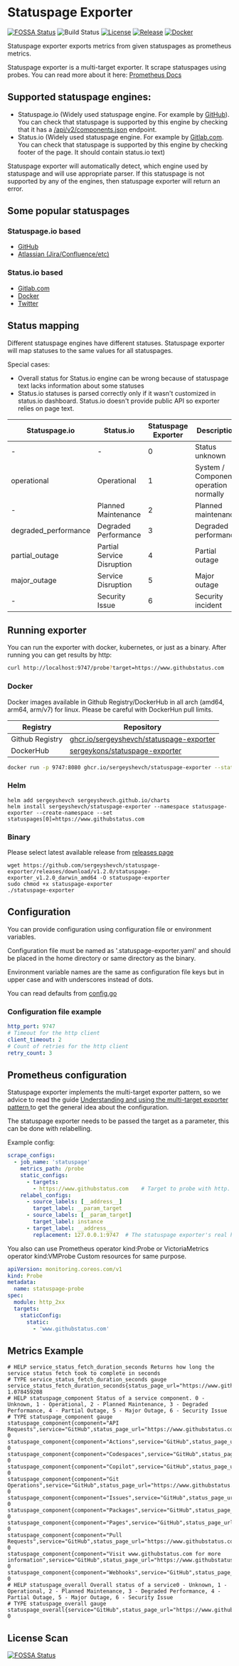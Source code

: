 # Statuspage Exporter

[![FOSSA Status](https://app.fossa.com/api/projects/git%2Bgithub.com%2Fsergeyshevch%2Fstatuspage-exporter.svg?type=shield)](https://app.fossa.com/projects/git%2Bgithub.com%2Fsergeyshevch%2Fstatuspage-exporter?ref=badge_shield)
![Build Status](https://github.com/sergeyshevch/statuspage-exporter/workflows/CI/badge.svg)
[![License](https://img.shields.io/github/license/sergeyshevch/statuspage-exporter)](/LICENSE)
[![Release](https://img.shields.io/github/release/sergeyshevch/statuspage-exporter.svg)](https://github.com/sergeyshevch/statuspage-exporter/releases/latest)
[![Docker](https://img.shields.io/docker/pulls/sergeykons/statuspage-exporter)](https://hub.docker.com/r/sergeykons/statuspage-exporter)

Statuspage exporter exports metrics from given statuspages as prometheus metrics.

Statuspage exporter is a multi-target exporter. It scrape statuspages using probes. You can read more about it
here: [Prometheus Docs](https://prometheus.io/docs/guides/multi-target-exporter/#understanding-and-using-the-multi-target-exporter-pattern)

## Supported statuspage engines:

- Statuspage.io (Widely used statuspage engine. For example by [GitHub](https://www.githubstatus.com)). You can check
  that statuspage is supported by this engine by checking that it has
  a [/api/v2/components.json](https://www.githubstatus.com/api/v2/components.json) endpoint.
- Status.io (Widely used statuspage engine. For example by [Gitlab.com](https://status.gitlab.com). You can check that
  statuspage is supported by this engine by checking footer of the page. It should contain status.io text)

Statuspage exporter will automatically detect, which engine used by statuspage and will use appropriate parser.
If this statuspage is not supported by any of the engines, then statuspage exporter will return an error.

## Some popular statuspages

### Statuspage.io based

- [GitHub](https://www.githubstatus.com)
- [Atlassian (Jira/Confluence/etc)](https://status.atlassian.com/)

### Status.io based

- [Gitlab.com](https://status.gitlab.com/)
- [Docker](https://status.docker.com/)
- [Twitter](https://status.twitterstat.us/)

## Status mapping

Different statuspage engines have different statuses. Statuspage exporter will map statuses to the same values for all
statuspages.

Special cases:
- Overall status for Status.io engine can be wrong because of statuspage text lacks information about some statuses
- Status.io statuses is parsed correctly only if it wasn't customized in status.io dashboard. Status.io doesn't provide public API so exporter relies on page text.

| Statuspage.io        | Status.io                  | Statuspage Exporter | Description                           |
|----------------------|----------------------------|---------------------|---------------------------------------|
| -                    | -                          | 0                   | Status unknown                        |
| operational          | Operational                | 1                   | System / Component operation normally |
| -                    | Planned Maintenance        | 2                   | Planned maintenance                   |
| degraded_performance | Degraded Performance       | 3                   | Degraded performance                  |
| partial_outage       | Partial Service Disruption | 4                   | Partial outage                        |
| major_outage         | Service Disruption         | 5                   | Major outage                          |
| -                    | Security Issue             | 6                   | Security incident                     |

## Running exporter

You can run the exporter with docker, kubernetes, or just as a binary. After running you can get results by http:

```bash
curl http://localhost:9747/probe?target=https://www.githubstatus.com
```

### Docker

Docker images available in Github Registry/DockerHub in all arch (amd64, arm64, arm/v7) for linux. Please be careful
with DockerHun pull limits.

| Registry        | Repository                                                                                                                         |
|-----------------|------------------------------------------------------------------------------------------------------------------------------------|
| Github Registry | [ghcr.io/sergeyshevch/statuspage-exporter](https://github.com/sergeyshevch/statuspage-exporter/pkgs/container/statuspage-exporter) |
| DockerHub       | [sergeykons/statuspage-exporter](https://hub.docker.com/r/sergeykons/statuspage-exporter)                                          |

```bash
docker run -p 9747:8080 ghcr.io/sergeyshevch/statuspage-exporter --statuspages=https://www.githubstatus.com, https://https://jira-software.status.atlassian.com
```

### Helm

```shell
helm add sergeyshevch sergeyshevch.github.io/charts
helm install sergeyshevch/statuspage-exporter --namespace statuspage-exporter --create-namespace --set statuspages[0]=https://www.githubstatus.com
```

### Binary

Please select latest available release
from [releases page](https://github.com/sergeyshevch/statuspage-exporter/releases)

```
wget https://github.com/sergeyshevch/statuspage-exporter/releases/download/v1.2.0/statuspage-exporter_v1.2.0_darwin_amd64 -O statuspage-exporter
sudo chmod +x statuspage-exporter
./statuspage-exporter
```

## Configuration

You can provide configuration using configuration file or environment variables.

Configuration file must be named as '.statuspage-exporter.yaml' and should be placed in the home directory or same
directory as the binary.

Environment variable names are the same as configuration file keys but in upper case and with underscores instead of
dots.

You can read defaults from [config.go](/pkg/config/config.go)

### Configuration file example

```yaml
http_port: 9747
# Timeout for the http client
client_timeout: 2
# Count of retries for the http client
retry_count: 3
```

## Prometheus configuration

Statuspage exporter implements the multi-target exporter pattern, so we advice
to read the guide [Understanding and using the multi-target exporter pattern
](https://prometheus.io/docs/guides/multi-target-exporter/) to get the general
idea about the configuration.

The statuspage exporter needs to be passed the target as a parameter, this can be
done with relabelling.

Example config:
```yml
scrape_configs:
  - job_name: 'statuspage'
    metrics_path: /probe
    static_configs:
      - targets:
        - https://www.githubstatus.com    # Target to probe with http.
    relabel_configs:
      - source_labels: [__address__]
        target_label: __param_target
      - source_labels: [__param_target]
        target_label: instance
      - target_label: __address__
        replacement: 127.0.0.1:9747  # The statuspage exporter's real hostname:port.
```

You also can use Prometheus operator kind:Probe or VictoriaMetrics operator kind:VMProbe Custom resources for same purpose.

```yaml
apiVersion: monitoring.coreos.com/v1
kind: Probe
metadata:
  name: statuspage-probe
spec:
  module: http_2xx
  targets:
    staticConfig:
      static:
        - 'www.githubstatus.com'
```

## Metrics Example

```
# HELP service_status_fetch_duration_seconds Returns how long the service status fetch took to complete in seconds
# TYPE service_status_fetch_duration_seconds gauge
service_status_fetch_duration_seconds{status_page_url="https://www.githubstatus.com"} 1.078459208
# HELP statuspage_component Status of a service component. 0 - Unknown, 1 - Operational, 2 - Planned Maintenance, 3 - Degraded Performance, 4 - Partial Outage, 5 - Major Outage, 6 - Security Issue
# TYPE statuspage_component gauge
statuspage_component{component="API Requests",service="GitHub",status_page_url="https://www.githubstatus.com"} 0
statuspage_component{component="Actions",service="GitHub",status_page_url="https://www.githubstatus.com"} 0
statuspage_component{component="Codespaces",service="GitHub",status_page_url="https://www.githubstatus.com"} 0
statuspage_component{component="Copilot",service="GitHub",status_page_url="https://www.githubstatus.com"} 0
statuspage_component{component="Git Operations",service="GitHub",status_page_url="https://www.githubstatus.com"} 0
statuspage_component{component="Issues",service="GitHub",status_page_url="https://www.githubstatus.com"} 0
statuspage_component{component="Packages",service="GitHub",status_page_url="https://www.githubstatus.com"} 0
statuspage_component{component="Pages",service="GitHub",status_page_url="https://www.githubstatus.com"} 0
statuspage_component{component="Pull Requests",service="GitHub",status_page_url="https://www.githubstatus.com"} 0
statuspage_component{component="Visit www.githubstatus.com for more information",service="GitHub",status_page_url="https://www.githubstatus.com"} 0
statuspage_component{component="Webhooks",service="GitHub",status_page_url="https://www.githubstatus.com"} 0
# HELP statuspage_overall Overall status of a service0 - Unknown, 1 - Operational, 2 - Planned Maintenance, 3 - Degraded Performance, 4 - Partial Outage, 5 - Major Outage, 6 - Security Issue
# TYPE statuspage_overall gauge
statuspage_overall{service="GitHub",status_page_url="https://www.githubstatus.com"} 0
```

## License Scan

[![FOSSA Status](https://app.fossa.com/api/projects/git%2Bgithub.com%2Fsergeyshevch%2Fstatuspage-exporter.svg?type=large)](https://app.fossa.com/projects/git%2Bgithub.com%2Fsergeyshevch%2Fstatuspage-exporter?ref=badge_large)



